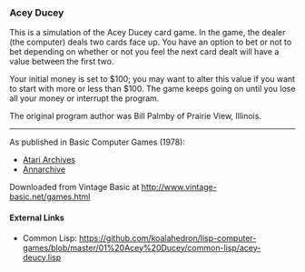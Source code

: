 ### Acey Ducey

This is a simulation of the Acey Ducey card game. In the game, the dealer (the computer) deals two cards face up. You have an option to bet or not to bet depending on whether or not you feel the next card dealt will have a value between the first two.

Your initial money is set to $100; you may want to alter this value if you want to start with more or less than $100. The game keeps going on until you lose all your money or interrupt the program.

The original program author was Bill Palmby of Prairie View, Illinois.

---

As published in Basic Computer Games (1978):
- [Atari Archives](https://www.atariarchives.org/basicgames/showpage.php?page=2)
- [Annarchive](https://annarchive.com/files/Basic_Computer_Games_Microcomputer_Edition.pdf#page=17)

Downloaded from Vintage Basic at
http://www.vintage-basic.net/games.html

#### External Links
 - Common Lisp: https://github.com/koalahedron/lisp-computer-games/blob/master/01%20Acey%20Ducey/common-lisp/acey-deucy.lisp
